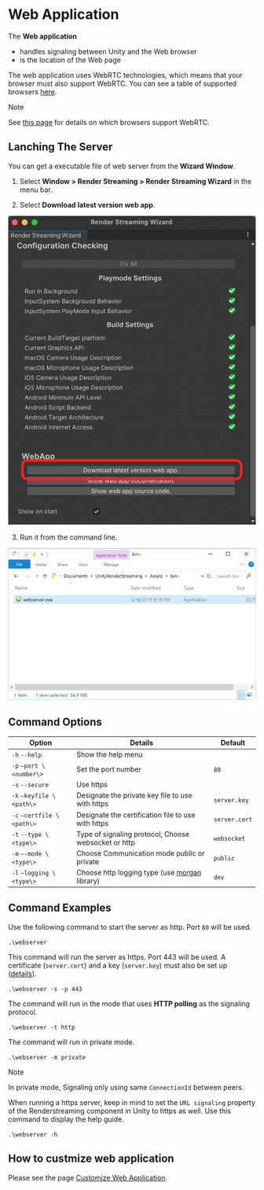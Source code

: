 # Web Application

The **Web application**

- handles signaling between Unity and the Web browser
- is the location of the Web page

The web application uses WebRTC technologies, which means that your browser must also support WebRTC. You can see a table of supported browsers [here](index.md#web-browsers-support).

> [!NOTE]
> See [this page](https://caniuse.com/#search=webrtc) for details on which browsers support WebRTC.


## Lanching The Server

You can get a executable file of web server from the **Wizard Window**.

1. Select **Window > Render Streaming > Render Streaming Wizard** in the menu bar.

2. Select **Download latest version web app**.

![Download webapp](images/wizard_download_webapp.png)

3. Run it from the command line.

![Launch webserver explorer](images/launch_webserver_explorer.png)

## Command Options

| Option | Details | Default |
| ------ | ------- | ------- |
| `-h` `--help` | Show the help menu | |
| `-p` `—port \<number\>` | Set the port number | `80` |
| `-s` `--secure` | Use https | |
| `-k` `—keyfile \<path\>`  | Designate the private key file to use with https | `server.key` |
| `-c` `—certfile \<path\>` | Designate the certification file to use with https | `server.cert` |
| `-t` `--type \<type\>` | Type of signaling protocol, Choose websocket or http | `websocket` |
| `-m` `—-mode \<type\>` | Choose Communication mode public or private | `public` |
| `-l` `—logging \<type\>` | Choose http logging type (use [morgan](https://www.npmjs.com/package/morgan) library) | `dev` |

## Command Examples

Use the following command to start the server as http. Port `80` will be used.

```shell
.\webserver
```

This command will run the server as https. Port 443 will be used. A certificate (`server.cert`) and a key (`server.key`) must also be set up ([details](https.md)).

```shell
.\webserver -s -p 443
```

The command will run in the mode that uses **HTTP polling** as the signaling protocol.

```shell
.\webserver -t http
```

The command will run in private mode.

```shell
.\webserver -m private
```
> [!NOTE]
> In private mode, Signaling only using same `ConnectionId` between peers.


When running a https server, keep in mind to set the `URL signaling` property of the Renderstreaming component in Unity to https as well.
Use this command to display the help guide.

```shell
.\webserver -h
```

## How to custmize web application

Please see the page [Customize Web Application](customize-webapp.md).
